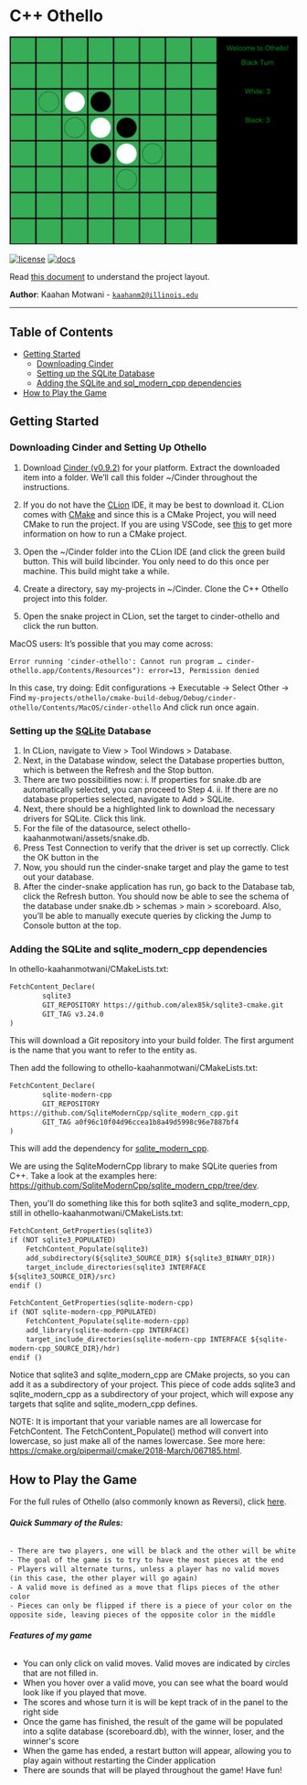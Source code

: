 # **C++ Othello**

![](assets/game_image.png)

[![license](https://img.shields.io/badge/license-MIT-green)](LICENSE)
[![docs](https://img.shields.io/badge/docs-yes-brightgreen)](docs/README.md)

Read [this document](https://cliutils.gitlab.io/modern-cmake/chapters/basics/structure.html) to understand the project
layout.

**Author**: Kaahan Motwani - [`kaahanm2@illinois.edu`](mailto:example@illinois.edu)

---

## **Table of Contents**
- [Getting Started](#getting-started)
    - [Downloading Cinder](#downloading-cinder-and-setting-up-othello)
    - [Setting up the SQLite Database](#setting-up-the-sqlite-database)
    - [Adding the SQLite and sql_modern_cpp dependencies](#adding-the-sqlite-and-sqlite_modern_cpp-dependencies)
- [How to Play the Game](#how-to-play-the-game)    

## **Getting Started**

### Downloading Cinder and Setting Up Othello ###

1. Download [Cinder (v0.9.2)](https://libcinder.org/) for your platform.
Extract the downloaded item into a folder.
We’ll call this folder ~/Cinder throughout the instructions.

2. If you do not have the [CLion](https://www.jetbrains.com/clion/) IDE,
it may be best to download it. CLion comes with [CMake](https://cmake.org/) and since this
is a CMake Project, you will need CMake to run the project. If you are using VSCode, see [this](https://medium.com/@sam.romano18/visual-studio-code-setup-for-beginners-using-c-and-cmake-e92ab4f1fba1) to get more information on how to run a CMake project.

2. Open the ~/Cinder folder into the CLion IDE (and click the green build button.
This will build libcinder. You only need to do this once
per machine. This build might take a while.

3. Create a directory, say my-projects in ~/Cinder.
Clone the C++ Othello project into this folder.

4. Open the snake project in CLion, set the target to
cinder-othello and click the run button.

MacOS users: It’s possible that you may come across:

```
Error running 'cinder-othello': Cannot run program … cinder-othello.app/Contents/Resources"): error=13, Permission denied
```

In this case, try doing: Edit configurations -> Executable -> Select Other ->
Find ```my-projects/othello/cmake-build-debug/Debug/cinder-othello/Contents/MacOS/cinder-othello```
And click run once again.

### Setting up the [SQLite](https://www.sqlite.org/index.html) Database ###

1. In CLion, navigate to View > Tool Windows > Database.
2. Next, in the Database window, select the Database properties button,
which is between the Refresh and the Stop button.
3. There are two possibilities now: i. If properties for snake.db are automatically selected, you can proceed to
Step 4. ii. If there are no database properties selected, navigate to Add > SQLite.
4. Next, there should be a highlighted link to download the necessary drivers for SQLite. Click this link.
5. For the file of the datasource, select othello-kaahanmotwani/assets/snake.db.
6. Press Test Connection to verify that the driver is set up correctly. Click the OK button in the
7. Now, you should run the cinder-snake target and play the game to test out your database.
8. After the cinder-snake application has run, go back to the Database tab, click the Refresh button.
You should now be able to see the schema of the database under snake.db > schemas > main > scoreboard.
Also, you’ll be able to manually execute queries by clicking the Jump to Console button at the top.

### Adding the SQLite and sqlite_modern_cpp dependencies ###

In othello-kaahanmotwani/CMakeLists.txt:

```
FetchContent_Declare(
        sqlite3
        GIT_REPOSITORY https://github.com/alex85k/sqlite3-cmake.git
        GIT_TAG v3.24.0
)
```

This will download a Git repository into your build folder.
The first argument is the name that you want to refer to the entity as.

Then add the following to othello-kaahanmotwani/CMakeLists.txt:

```
FetchContent_Declare(
        sqlite-modern-cpp
        GIT_REPOSITORY https://github.com/SqliteModernCpp/sqlite_modern_cpp.git
        GIT_TAG a0f96c10f04d96ccea1b8a49d5998c96e7887bf4
)
```

This will add the dependency for [sqlite_modern_cpp](https://github.com/SqliteModernCpp/sqlite_modern_cpp).

We are using the SqliteModernCpp library to make SQLite queries from C++. Take a look at the examples
here: https://github.com/SqliteModernCpp/sqlite_modern_cpp/tree/dev.

Then, you'll do something like this for both sqlite3 and sqlite_modern_cpp,
still in othello-kaahanmotwani/CMakeLists.txt:

```
FetchContent_GetProperties(sqlite3)
if (NOT sqlite3_POPULATED)
    FetchContent_Populate(sqlite3)
    add_subdirectory(${sqlite3_SOURCE_DIR} ${sqlite3_BINARY_DIR})
    target_include_directories(sqlite3 INTERFACE ${sqlite3_SOURCE_DIR}/src)
endif ()
```

```
FetchContent_GetProperties(sqlite-modern-cpp)
if (NOT sqlite-modern-cpp_POPULATED)
    FetchContent_Populate(sqlite-modern-cpp)
    add_library(sqlite-modern-cpp INTERFACE)
    target_include_directories(sqlite-modern-cpp INTERFACE ${sqlite-modern-cpp_SOURCE_DIR}/hdr)
endif ()
```

Notice that sqlite3 and sqlite_modern_cpp are CMake projects, so you can add it as a subdirectory of your project.
This piece of code adds sqlite3 and sqlite_modern_cpp as a subdirectory of your project, which will expose any targets
that sqlite and sqlite_modern_cpp defines.

NOTE: It is important that your variable names are all lowercase for FetchContent.
The FetchContent_Populate(<name>) method will convert <name> into lowercase, so just make all of the names lowercase.
See more here: https://cmake.org/pipermail/cmake/2018-March/067185.html.

## **How to Play the Game** ##

For the full rules of Othello (also commonly known as Reversi), click [here](https://en.wikipedia.org/wiki/Reversi).

###### **Quick Summary of the Rules:**

    - There are two players, one will be black and the other will be white
    - The goal of the game is to try to have the most pieces at the end
    - Players will alternate turns, unless a player has no valid moves
    (in this case, the other player will go again)
    - A valid move is defined as a move that flips pieces of the other color
    - Pieces can only be flipped if there is a piece of your color on the
    opposite side, leaving pieces of the opposite color in the middle

###### **Features of my game**

 - You can only click on valid moves. Valid moves are indicated by circles
 that are not filled in.
 - When you hover over a valid move, you can see what the board would
 look like if you played that move.
 - The scores and whose turn it is will be kept track of
 in the panel to the right side
 - Once the game has finished, the result of the game will be populated
 into a sqlite database (scoreboard.db), with the winner, loser, and
 the winner's score
 - When the game has ended, a restart button will appear, allowing you to play
 again without restarting the Cinder application
 - There are sounds that will be played throughout the game! Have fun!
